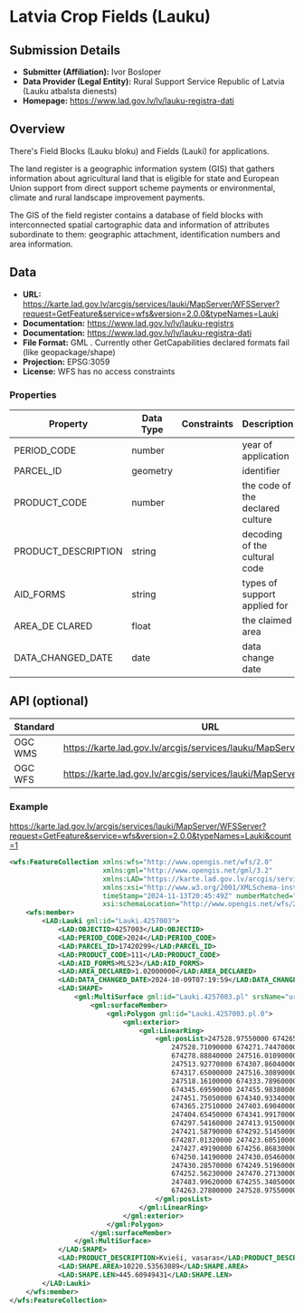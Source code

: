 # Latvia Crop Fields (Lauku)

## Submission Details

- **Submitter (Affiliation):** Ivor Bosloper
- **Data Provider (Legal Entity):** Rural Support Service Republic of Latvia (Lauku atbalsta dienests)
- **Homepage:** https://www.lad.gov.lv/lv/lauku-registra-dati

## Overview

There's Field Blocks (Lauku bloku) and Fields (Lauki) for applications.

The land register is a geographic information system (GIS) that gathers information about agricultural land that is
eligible for state and European Union support from direct support scheme payments or environmental,
climate and rural landscape improvement payments.

The GIS of the field register contains a database of field blocks with interconnected spatial cartographic
data and information of attributes subordinate to them: geographic attachment, identification numbers
and area information.

## Data

- **URL:** https://karte.lad.gov.lv/arcgis/services/lauki/MapServer/WFSServer?request=GetFeature&service=wfs&version=2.0.0&typeNames=Lauki
- **Documentation:** https://www.lad.gov.lv/lv/lauku-registrs
- **Documentation:** https://www.lad.gov.lv/lv/lauku-registra-dati
- **File Format:** GML . Currently other GetCapabilities declared formats fail (like geopackage/shape)
- **Projection:** EPSG:3059
- **License:** WFS has no access constraints

### Properties

| Property            | Data Type | Constraints  | Description                      |
|---------------------|-----------|--------------|----------------------------------|
| PERIOD_CODE         | number    |              | year of application              |
| PARCEL_ID           | geometry  |              | identifier                       |
| PRODUCT_CODE        | number    |              | the code of the declared culture |
| PRODUCT_DESCRIPTION | string    |              | decoding of the cultural code    |
| AID_FORMS           | string    |              | types of support applied for     |
| AREA_DE CLARED      | float     |              | the claimed area                 |
| DATA_CHANGED_DATE   | date      |              | data change date                 |

## API (optional)

| Standard | URL | Documentation |
|----------| --- | ------------- |
| OGC WMS  | https://karte.lad.gov.lv/arcgis/services/lauku/MapServer/WMSServer | https://www.lad.gov.lv/lv/lauku-registra-dati |
| OGC WFS  | https://karte.lad.gov.lv/arcgis/services/lauki/MapServer/WFSServer | https://www.lad.gov.lv/lv/lauku-registra-dati |

### Example

https://karte.lad.gov.lv/arcgis/services/lauki/MapServer/WFSServer?request=GetFeature&service=wfs&version=2.0.0&typeNames=Lauki&count=1

```xml
<wfs:FeatureCollection xmlns:wfs="http://www.opengis.net/wfs/2.0"
                       xmlns:gml="http://www.opengis.net/gml/3.2"
                       xmlns:LAD="https://karte.lad.gov.lv/arcgis/services/lauki/MapServer/WFSServer"
                       xmlns:xsi="http://www.w3.org/2001/XMLSchema-instance"
                       timeStamp="2024-11-13T20:45:49Z" numberMatched="unknown" numberReturned="420694"
                       xsi:schemaLocation="http://www.opengis.net/wfs/2.0 http://schemas.opengis.net/wfs/2.0/wfs.xsd http://www.opengis.net/gml/3.2 http://schemas.opengis.net/gml/3.2.1/gml.xsd https://karte.lad.gov.lv/arcgis/services/lauki/MapServer/WFSServer https://karte.lad.gov.lv/arcgis/services/lauki/MapServer/WFSServer?service=wfs%26version=2.0.0%26request=DescribeFeatureType">
    <wfs:member>
        <LAD:Lauki gml:id="Lauki.4257003">
            <LAD:OBJECTID>4257003</LAD:OBJECTID>
            <LAD:PERIOD_CODE>2024</LAD:PERIOD_CODE>
            <LAD:PARCEL_ID>17420299</LAD:PARCEL_ID>
            <LAD:PRODUCT_CODE>111</LAD:PRODUCT_CODE>
            <LAD:AID_FORMS>MLS23</LAD:AID_FORMS>
            <LAD:AREA_DECLARED>1.02000000</LAD:AREA_DECLARED>
            <LAD:DATA_CHANGED_DATE>2024-10-09T07:19:59</LAD:DATA_CHANGED_DATE>
            <LAD:SHAPE>
                <gml:MultiSurface gml:id="Lauki.4257003.pl" srsName="urn:ogc:def:crs:EPSG::3059">
                    <gml:surfaceMember>
                        <gml:Polygon gml:id="Lauki.4257003.pl.0">
                            <gml:exterior>
                                <gml:LinearRing>
                                    <gml:posList>247528.97550000 674265.39470000 247528.45650000 674271.62300000
                                        247528.71090000 674271.74470000 247526.48540000 674277.86470000 247526.32960000
                                        674278.88840000 247516.01090000 674302.70100000 247515.41090000 674302.98670000
                                        247513.92770000 674307.86040000 247513.13390000 674310.24160000 247514.45680000
                                        674317.65000000 247516.30890000 674322.41250000 247517.89640000 674326.91040000
                                        247518.16100000 674333.78960000 247517.10270000 674343.57920000 247516.57350000
                                        674345.69590000 247455.98380000 674339.34590000 247452.01500000 674339.61040000
                                        247451.75050000 674340.93340000 247445.13590000 674367.92090000 247403.86080000
                                        674365.27510000 247403.69040000 674364.25300000 247403.26470000 674358.20690000
                                        247404.65450000 674341.99170000 247410.74000000 674300.98120000 247411.53370000
                                        674297.54160000 247413.91500000 674294.36660000 247417.09000000 674293.83740000
                                        247421.58790000 674292.51450000 247422.35960000 674291.51120000 247423.02600000
                                        674287.01320000 247423.60510000 674285.32850000 247425.04340000 674273.39590000
                                        247427.49190000 674256.86830000 247427.77480000 674255.54590000 247430.02640000
                                        674250.14190000 247430.05460000 674249.91650000 247430.11770000 674249.92280000
                                        247430.28570000 674249.51960000 247430.63080000 674249.97410000 247456.51300000
                                        674252.56230000 247470.27130000 674253.62070000 247483.85160000 674255.56070000
                                        247483.99620000 674255.34050000 247520.77340000 674261.16130000 247527.12340000
                                        674263.27800000 247528.97550000 674265.39470000
                                    </gml:posList>
                                </gml:LinearRing>
                            </gml:exterior>
                        </gml:Polygon>
                    </gml:surfaceMember>
                </gml:MultiSurface>
            </LAD:SHAPE>
            <LAD:PRODUCT_DESCRIPTION>Kvieši, vasaras</LAD:PRODUCT_DESCRIPTION>
            <LAD:SHAPE.AREA>10220.53563089</LAD:SHAPE.AREA>
            <LAD:SHAPE.LEN>445.60949431</LAD:SHAPE.LEN>
        </LAD:Lauki>
    </wfs:member>
</wfs:FeatureCollection>
```